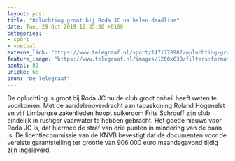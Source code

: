 ```yaml
---
layout: post
title: "Opluchting groot bij Roda JC na halen deadline"
date: Tue, 29 Oct 2019 12:35:00 +0100
categories: 
- sport 
- voetbal 
externe_link: "https://www.telegraaf.nl/sport/1471778982/opluchting-groot-bij-roda-jc-na-halen-deadline"
feature_image: "https://www.telegraaf.nl/images/1200x630/filters:format(jpeg):quality(80)/cdn-kiosk-api.telegraaf.nl/4597571e-fa40-11e9-ba3b-02d2fb1aa1d7.jpg"
aantal: 83
unieke: 65
bron: "De Telegraaf"
---
```


<p class="intro">De opluchting is groot bij Roda JC nu de club groot onheil heeft weten te voorkomen. Met de aandelenoverdracht aan tapaskoning Roland Hogenelst en vijf Limburgse zakenlieden hoopt suikeroom Frits Schrouff zijn club eindelijk in rustiger vaarwater te hebben gebracht. Het goede nieuws voor Roda JC is, dat hiermee de straf van drie punten in mindering van de baan is. De licentiecommissie van de KNVB bevestigt dat de documenten voor de vereiste garantstelling ter grootte van 906.000 euro maandagavond tijdig zijn ingeleverd.</p>
